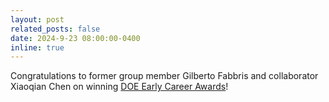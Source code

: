 ```yaml
---
layout: post
related_posts: false
date: 2024-9-23 08:00:00-0400
inline: true
---
```


Congratulations to former group member Gilberto Fabbris and collaborator Xiaoqian Chen on winning [DOE Early Career Awards](https://science.osti.gov/-/media/early-career/pdf/All-ECRP-FY24-public-abstracts_Final.pdf)!
